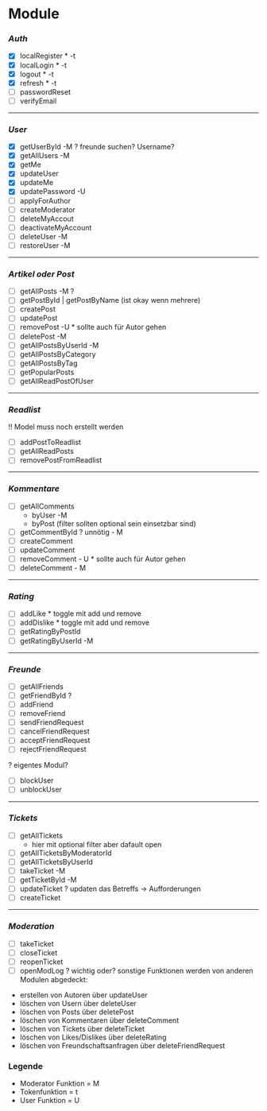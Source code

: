 # Module

### _Auth_

- [x] localRegister \* -t
- [x] localLogin \* -t
- [x] logout \* -t
- [x] refresh \* -t
- [ ] passwordReset
- [ ] verifyEmail

---

### _User_

- [x] getUserById -M ? freunde suchen? Username?
- [x] getAllUsers -M
- [x] getMe
- [x] updateUser
- [x] updateMe
- [x] updatePassword -U
- [ ] applyForAuthor
- [ ] createModerator
- [ ] deleteMyAccout
- [ ] deactivateMyAccount
- [ ] deleteUser -M
- [ ] restoreUser -M

---

### _Artikel oder Post_

- [ ] getAllPosts -M ?
- [ ] getPostById | getPostByName (ist okay wenn mehrere)
- [ ] createPost
- [ ] updatePost
- [ ] removePost -U \* sollte auch für Autor gehen
- [ ] deletePost -M
- [ ] getAllPostsByUserId -M
- [ ] getAllPostsByCategory
- [ ] getAllPostsByTag
- [ ] getPopularPosts
- [ ] getAllReadPostOfUser

---

### _Readlist_

!! Model muss noch erstellt werden

- [ ] addPostToReadlist
- [ ] getAllReadPosts
- [ ] removePostFromReadlist

---

### _Kommentare_

- [ ] getAllComments
  - byUser -M
  - byPost (filter sollten optional sein einsetzbar sind)
- [ ] getCommentById ? unnötig - M
- [ ] createComment
- [ ] updateComment
- [ ] removeComment - U \* sollte auch für Autor gehen
- [ ] deleteComment - M

---

### _Rating_

- [ ] addLike \* toggle mit add und remove
- [ ] addDislike \* toggle mit add und remove
- [ ] getRatingByPostId
- [ ] getRatingByUserId -M

---

### _Freunde_

- [ ] getAllFriends
- [ ] getFriendById ?
- [ ] addFriend
- [ ] removeFriend
- [ ] sendFriendRequest
- [ ] cancelFriendRequest
- [ ] acceptFriendRequest
- [ ] rejectFriendRequest

? eigentes Modul?

- [ ] blockUser
- [ ] unblockUser

---

### _Tickets_

- [ ] getAllTickets
  - hier mit optional filter aber dafault open
- [ ] getAllTicketsByModeratorId
- [ ] getAllTicketsByUserId
- [ ] takeTicket -M
- [ ] getTicketById -M
- [ ] updateTicket ? updaten das Betreffs -> Aufforderungen
- [ ] createTicket

---

### _Moderation_

- [ ] takeTicket
- [ ] closeTicket
- [ ] reopenTicket
- [ ] openModLog ? wichtig oder?
      sonstige Funktionen werden von anderen Modulen abgedeckt:
- erstellen von Autoren über updateUser
- löschen von Usern über deleteUser
- löschen von Posts über deletePost
- löschen von Kommentaren über deleteComment
- löschen von Tickets über deleteTicket
- löschen von Likes/Dislikes über deleteRating
- löschen von Freundschaftsanfragen über deleteFriendRequest

### Legende

- Moderator Funktion = M
- Tokenfunktion = t
- User Funktion = U
